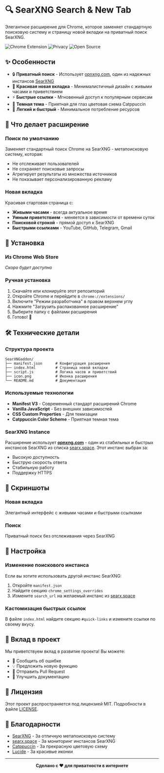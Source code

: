 # 🔍 SearXNG Search & New Tab

Элегантное расширение для Chrome, которое заменяет стандартную поисковую систему и страницу новой вкладки на приватный поиск SearXNG.

![Chrome Extension](https://img.shields.io/badge/Chrome-Extension-4285F4?style=for-the-badge&logo=googlechrome&logoColor=white)
![Privacy](https://img.shields.io/badge/Privacy-Focused-00C851?style=for-the-badge&logo=shield&logoColor=white)
![Open Source](https://img.shields.io/badge/Open-Source-FF6B35?style=for-the-badge&logo=opensourceinitiative&logoColor=white)

## ✨ Особенности

- 🔒 **Приватный поиск** - Использует [opnxng.com](https://opnxng.com/), один из надежных инстансов [SearXNG](https://searx.space/)
- 🎨 **Красивая новая вкладка** - Минималистичный дизайн с живыми часами и приветствием
- ⚡ **Быстрые ссылки** - Мгновенный доступ к популярным сервисам
- 🌙 **Темная тема** - Приятная для глаз цветовая схема Catppuccin
- 🚀 **Легкий и быстрый** - Минимальное потребление ресурсов

## 🎯 Что делает расширение

### Поиск по умолчанию
Заменяет стандартный поиск Chrome на SearXNG - метапоисковую систему, которая:
- Не отслеживает пользователей
- Не сохраняет поисковые запросы
- Агрегирует результаты из множества источников
- Не показывает персонализированную рекламу

### Новая вкладка
Красивая стартовая страница с:
- **Живыми часами** - всегда актуальное время
- **Умным приветствием** - меняется в зависимости от времени суток
- **Поисковой строкой** - прямой доступ к SearXNG
- **Быстрыми ссылками** - YouTube, GitHub, Telegram, Gmail

## 🚀 Установка

### Из Chrome Web Store
*Скоро будет доступно*

### Ручная установка
1. Скачайте или клонируйте этот репозиторий
2. Откройте Chrome и перейдите в `chrome://extensions/`
3. Включите "Режим разработчика" в правом верхнем углу
4. Нажмите "Загрузить распакованное расширение"
5. Выберите папку с файлами расширения
6. Готово! 🎉

## 🛠️ Технические детали

### Структура проекта
```
SearXNGaddon/
├── manifest.json      # Конфигурация расширения
├── index.html         # Страница новой вкладки
├── script.js          # Логика часов и приветствий
├── icon.png           # Иконка расширения
└── README.md          # Документация
```

### Используемые технологии
- **Manifest V3** - Современный стандарт расширений Chrome
- **Vanilla JavaScript** - Без внешних зависимостей
- **CSS Custom Properties** - Для темизации
- **Catppuccin Color Scheme** - Приятная темная тема

### SearXNG Instance
Расширение использует **[opnxng.com](https://opnxng.com/)** - один из стабильных и быстрых инстансов SearXNG из списка [searx.space](https://searx.space/). Этот инстанс выбран за:
- Высокую доступность
- Быструю скорость ответа
- Стабильную работу
- Поддержку HTTPS

## 🎨 Скриншоты

### Новая вкладка
Элегантный интерфейс с живыми часами и быстрыми ссылками

### Поиск
Приватный поиск без отслеживания через SearXNG

## 🔧 Настройка

### Изменение поискового инстанса
Если вы хотите использовать другой инстанс SearXNG:

1. Откройте `manifest.json`
2. Найдите секцию `chrome_settings_overrides`
3. Измените `search_url` на желаемый инстанс из [searx.space](https://searx.space/)

### Кастомизация быстрых ссылок
В файле `index.html` найдите секцию `#quick-links` и измените ссылки по своему вкусу.

## 🤝 Вклад в проект

Мы приветствуем вклад в развитие проекта! Вы можете:

- 🐛 Сообщить об ошибке
- 💡 Предложить новую функцию
- 🔧 Отправить Pull Request
- 📖 Улучшить документацию

## 📄 Лицензия

Этот проект распространяется под лицензией MIT. Подробности в файле [LICENSE](LICENSE).

## 🙏 Благодарности

- [SearXNG](https://github.com/searxng/searxng) - За отличную метапоисковую систему
- [searx.space](https://searx.space/) - За мониторинг инстансов SearXNG
- [Catppuccin](https://catppuccin.com/) - За прекрасную цветовую схему
- [Lucide](https://lucide.dev/) - За красивые иконки

---

<div align="center">
  <strong>Сделано с ❤️ для приватности в интернете</strong>
</div>